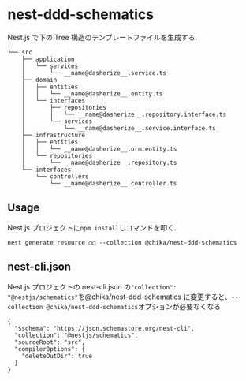 # nest-ddd-schematics

Nest.js で下の Tree 構造のテンプレートファイルを生成する.

```
└── src
    ├── application
    │   └── services
    │       └── __name@dasherize__.service.ts
    ├── domain
    │   ├── entities
    │   │   └── __name@dasherize__.entity.ts
    │   └── interfaces
    │       ├── repositories
    │       │   └── __name@dasherize__.repository.interface.ts
    │       └── services
    │           └── __name@dasherize__.service.interface.ts
    ├── infrastructure
    │   ├── entities
    │   │   └── __name@dasherize__.orm.entity.ts
    │   └── repositories
    │       └── __name@dasherize__.repository.ts
    └── interfaces
        └── controllers
            └── __name@dasherize__.controller.ts
```

## Usage

Nest.js プロジェクトに`npm install`しコマンドを叩く.

```
nest generate resource ○○ --collection @chika/nest-ddd-schematics
```

## nest-cli.json

Nest.js プロジェクトの nest-cli.json の`"collection": "@nestjs/schematics"`を@chika/nest-ddd-schematics に変更すると、`--collection @chika/nest-ddd-schematics`オプションが必要なくなる

```
{
  "$schema": "https://json.schemastore.org/nest-cli",
  "collection": "@nestjs/schematics",
  "sourceRoot": "src",
  "compilerOptions": {
    "deleteOutDir": true
  }
}
```
